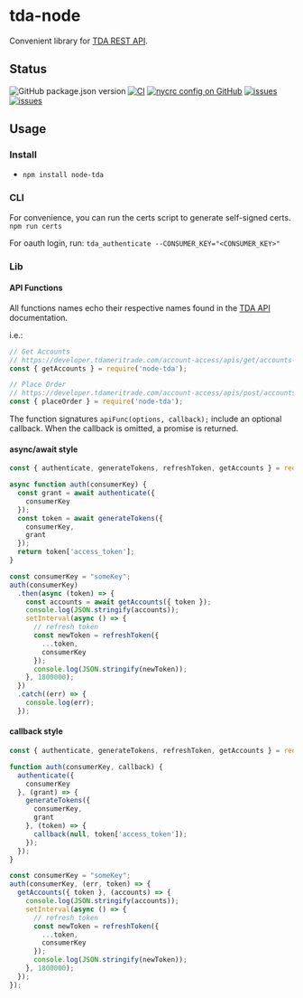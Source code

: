# tda-node
Convenient library for [TDA REST API](https://developer.tdameritrade.com/apis).

## Status
![GitHub package.json version](https://img.shields.io/github/package-json/v/mafischer/node-tda)
[![CI](https://github.com/mafischer/tda-node/actions/workflows/node.js.yml/badge.svg)](https://github.com/mafischer/node-tda/actions/workflows/node.js.yml)
[![nycrc config on GitHub](https://img.shields.io/nycrc/mafischer/tda-node?config=.nycrc&preferredThreshold=lines)](https://github.com/mafischer/node-tda/actions/workflows/node.js.yml)
[![issues](https://img.shields.io/github/issues/mafischer/node-tda)](https://github.com/mafischer/node-tda/issues)
[![issues](https://img.shields.io/github/stars/mafischer/node-tda?style=social)](https://github.com/mafischer/node-tda/stargazers)


## Usage

### Install
- `npm install node-tda`

### CLI
For convenience, you can run the certs script to generate self-signed certs. `npm run certs`

For oauth login, run: `tda_authenticate --CONSUMER_KEY="<CONSUMER_KEY>"`

### Lib

#### API Functions
All functions names echo their respective names found in the [TDA API](https://developer.tdameritrade.com/apis) documentation.

i.e.:
``` javascript
// Get Accounts
// https://developer.tdameritrade.com/account-access/apis/get/accounts-0
const { getAccounts } = require('node-tda');

// Place Order
// https://developer.tdameritrade.com/account-access/apis/post/accounts/%7BaccountId%7D/orders-0
const { placeOrder } = require('node-tda');
```

The function signatures `apiFunc(options, callback);` include an optional callback. When the callback is omitted, a promise is returned.

#### async/await style
``` javascript
const { authenticate, generateTokens, refreshToken, getAccounts } = require('node-tda');

async function auth(consumerKey) {
  const grant = await authenticate({
    consumerKey
  });
  const token = await generateTokens({
    consumerKey,
    grant
  });
  return token['access_token'];
}

const consumerKey = "someKey";
auth(consumerKey)
  .then(async (token) => {
    const accounts = await getAccounts({ token });
    console.log(JSON.stringify(accounts));
    setInterval(async () => {
      // refresh token
      const newToken = refreshToken({
        ...token,
        consumerKey
      });
      console.log(JSON.stringify(newToken));
    }, 1800000);
  })
  .catch((err) => {
    console.log(err);
  });
```

#### callback style
``` javascript
const { authenticate, generateTokens, refreshToken, getAccounts } = require('node-tda');

function auth(consumerKey, callback) {
  authenticate({
    consumerKey
  }, (grant) => {
    generateTokens({
      consumerKey,
      grant
    }, (token) => {
      callback(null, token['access_token']);
    });
  });
}

const consumerKey = "someKey";
auth(consumerKey, (err, token) => {
  getAccounts({ token }, (accounts) => {
    console.log(JSON.stringify(accounts));
    setInterval(async () => {
      // refresh token
      const newToken = refreshToken({
        ...token,
        consumerKey
      });
      console.log(JSON.stringify(newToken));
    }, 1800000);
  });
});
```
